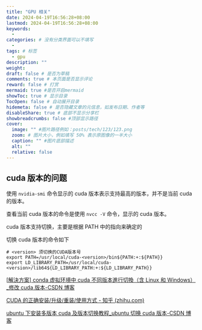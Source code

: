 ```yaml
---
title: "GPU 相关"
date: 2024-04-19T16:56:28+08:00
lastmod: 2024-04-19T16:56:28+08:00
keywords:
  -
categories: # 没有分类界面可以不填写
  -
tags: # 标签
  - gpu
description: ""
weight:
draft: false # 是否为草稿
comments: true # 本页面是否显示评论
reward: false # 打赏
mermaid: true #是否开启mermaid
showToc: true # 显示目录
TocOpen: false # 自动展开目录
hidemeta: false # 是否隐藏文章的元信息，如发布日期、作者等
disableShare: true # 底部不显示分享栏
showbreadcrumbs: false #顶部显示路径
cover:
  image: "" #图片路径例如：posts/tech/123/123.png
  zoom: # 图片大小，例如填写 50% 表示原图像的一半大小
  caption: "" #图片底部描述
  alt: ""
  relative: false
---
```


## cuda 版本的问题

使用 `nvidia-smi` 命令显示的 cuda 版本表示支持最高的版本，并不是当前 cuda 的版本。

查看当前 cuda 版本的命令是使用 `nvcc -V` 命令，显示的 cuda 版本。

cuda 版本支持切换，主要是根据 PATH 中的指向来确定的

切换 cuda 版本的命令如下

```shell
# <version> 须切换的CUDA版本号
export PATH=/usr/local/cuda-<version>/bin${PATH:+:${PATH}}
export LD_LIBRARY_PATH=/usr/local/cuda-<version>/lib64${LD_LIBRARY_PATH:+:${LD_LIBRARY_PATH}}
```

[[解決方案\] conda 虚拟环境中 cuda 不同版本進行切換（含 Linux 和 Windows）\_修改 cuda 版本-CSDN 博客](https://blog.csdn.net/weixin_43305485/article/details/130413708)

[CUDA 的正确安装/升级/重装/使用方式 - 知乎 (zhihu.com)](https://zhuanlan.zhihu.com/p/520536351)

[ubuntu 下安装多版本 cuda 及版本切换教程\_ubuntu 切换 cuda 版本-CSDN 博客](https://blog.csdn.net/weixin_44120025/article/details/121002696)
